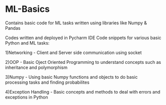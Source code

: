 # ML-Basics
Contains basic code for ML tasks written using libraries like Numpy & Pandas

Codes written and deployed in Pycharm IDE
Code snippets for various basic Python and ML tasks:

1)Networking - Client and Server side communication using socket

2)OOP - Basic Oject Oriented Programming to understand concepts such as inheritance and polymorphism

3)Numpy - Using basic Numpy functions and objects to do basic processing tasks and finding probabilites

4)Exception Handling - Basic concepts and methods to deal with errors and exceptions in Python
